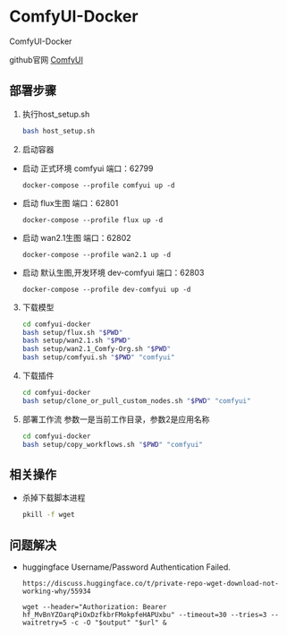 # ComfyUI-Docker
ComfyUI-Docker

github官网 [ComfyUI](https://github.com/comfyanonymous/ComfyUI)


## 部署步骤
1. 执行host_setup.sh
    ```bash
    bash host_setup.sh
    ```
2. 启动容器

- 启动 正式环境 comfyui
    端口：62799
    ```
    docker-compose --profile comfyui up -d
    ```

- 启动 flux生图
    端口：62801
    ```
    docker-compose --profile flux up -d
    ```

- 启动 wan2.1生图
    端口：62802
    ```
    docker-compose --profile wan2.1 up -d
    ```

- 启动 默认生图,开发环境 dev-comfyui
    端口：62803
    ```
    docker-compose --profile dev-comfyui up -d
    ```

3. 下载模型

    ```bash
    cd comfyui-docker
    bash setup/flux.sh "$PWD"
    bash setup/wan2.1.sh "$PWD"
    bash setup/wan2.1_Comfy-Org.sh "$PWD"
    bash setup/comfyui.sh "$PWD" "comfyui"
    ```
    
4. 下载插件
    ```bash
    cd comfyui-docker
    bash setup/clone_or_pull_custom_nodes.sh "$PWD" "comfyui"
    ```

5. 部署工作流
    参数一是当前工作目录，参数2是应用名称
    ```bash
    cd comfyui-docker
    bash setup/copy_workflows.sh "$PWD" "comfyui"
    ```

## 相关操作
- 杀掉下载脚本进程

    ```bash
    pkill -f wget
    ```

## 问题解决
- huggingface Username/Password Authentication Failed.
    ```
    https://discuss.huggingface.co/t/private-repo-wget-download-not-working-why/55934

    wget --header="Authorization: Bearer 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" --timeout=30 --tries=3 --waitretry=5 -c -O "$output" "$url" &
    ```
